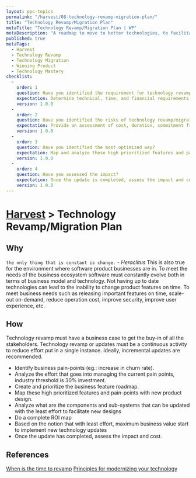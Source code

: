 ```yaml
---
layout: ppc-topics 
permalink: "/harvest/08-technology-revamp-migration-plan/"
title: "Technology Revamp/Migration Plan"
metaTitle: "Technology Revamp/Migration Plan | WP"
metaDescription: "A roadmap to move to better technologies, to facilitate a rapid response process, while boosting security, availability, performance, and agility."
published: true
metaTags:
  - Harvest
  - Technology Revamp
  - Technology Migration
  - Winning Product
  - Technology Mastery
checklist:
  -
    order: 1
    question: Have you identified the requirement for technology revamp/migration? 
    expectation: Determine technical, time, and financial requirements.
    version: 1.0.0
  -
    order: 2
    question: Have you identified the risks of technology revamp/migration? 
    expectation: Provide an assessment of cost, duration, commitment from stakeholders, privacy-related risks.
    version: 1.0.0
  -
    order: 3
    question: Have you identified the most optimized way? 
    expectation: Map and analyze these high prioritized features and pain-points with new product design.
    version: 1.0.0
  -
    order: 4
    question: Have you assessed the impact? 
    expectation: Once the update is completed, assess the impact and cost.
    version: 1.0.0
---
```

# [Harvest](../) > Technology Revamp/Migration Plan

## Why

`the only thing that is constant is change.` - _Heraclitus_
This is also true for the environment where software product businesses are in. To meet the needs of the business ecosystem software must constantly evolve both in terms of business model and technology. Not having up to date technologies can lead to the inability to change product features on time. To meet business needs such as releasing important features on time, scale-out on-demand, reduce operation cost, improve security, improve user experience, etc.

## How

Technology revamp must have a business case to get the buy-in of all the stakeholders. Technology revamp or updates must be a continuous activity to reduce effort put in a single instance. Ideally, incremental updates are recommended.

- Identify business pain-points (eg.: increase in churn rate).
- Analyze the effort that goes into managing the current pain points, industry threshold is 30% investment.
- Create and prioritize the business feature roadmap.
- Map these high prioritized features and pain-points with new product design.
- Analyze what are the components and sub-systems that can be updated with the least effort to facilitate new designs
- Do a complete ROI map
- Based on the notion that with least effort, maximum business value start to implement new technology updates
- Once the update has completed, assess the impact and cost.


## References

[When is the time to revamp](https://www.forbes.com/sites/forbestechcouncil/2018/08/14/when-is-the-right-time-to-revamp-important-software/#27abbaa15d85)
[Principles for modernizing your technology](https://www.strategy-business.com/article/10-Principles-for-Modernizing-Your-Companys-Technology?gko=6ff05)
